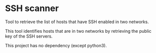 # SSH scanner
Tool to retrieve the list of hosts that have SSH enabled in two networks.

This tool identifies hosts that are in two networks by retrieving the public key of the SSH servers.

This project has no dependency (except python3).
